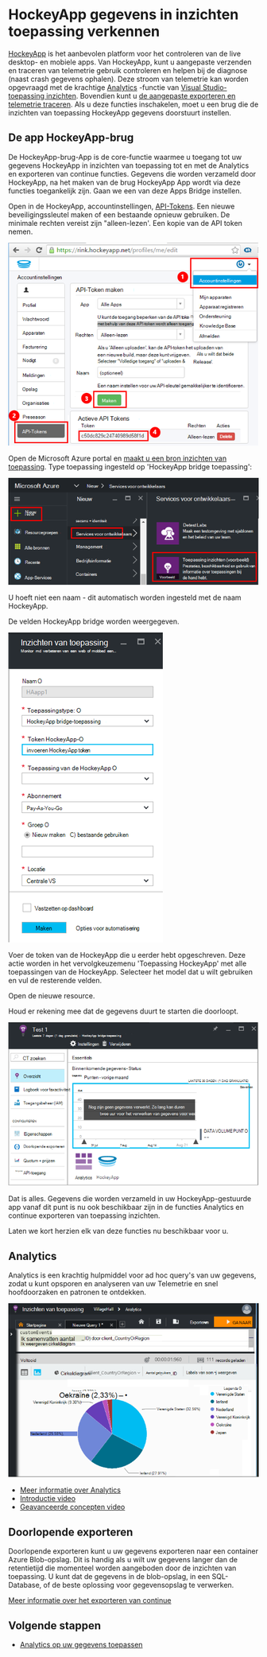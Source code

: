 <properties 
    pageTitle="Verkennen van HockeyApp gegevens in inzichten toepassing | Microsoft Azure" 
    description="Gebruik en de prestaties van uw app met toepassing inzichten in Azure analyseren." 
    services="application-insights" 
    documentationCenter="windows"
    authors="alancameronwills" 
    manager="douge"/>

<tags 
    ms.service="application-insights" 
    ms.workload="tbd" 
    ms.tgt_pltfrm="ibiza" 
    ms.devlang="na" 
    ms.topic="article" 
    ms.date="08/25/2016" 
    ms.author="awills"/>

#  <a name="exploring-hockeyapp-data-in-application-insights"></a>HockeyApp gegevens in inzichten toepassing verkennen

[HockeyApp](https://azure.microsoft.com/services/hockeyapp/) is het aanbevolen platform voor het controleren van de live desktop- en mobiele apps. Van HockeyApp, kunt u aangepaste verzenden en traceren van telemetrie gebruik controleren en helpen bij de diagnose (naast crash gegevens ophalen). Deze stroom van telemetrie kan worden opgevraagd met de krachtige [Analytics](app-insights-analytics.md) -functie van [Visual Studio-toepassing inzichten](app-insights-overview.md). Bovendien kunt u [de aangepaste exporteren en telemetrie traceren](app-insights-export-telemetry.md). Als u deze functies inschakelen, moet u een brug die de inzichten van toepassing HockeyApp gegevens doorstuurt instellen.


## <a name="the-hockeyapp-bridge-app"></a>De app HockeyApp-brug

De HockeyApp-brug-App is de core-functie waarmee u toegang tot uw gegevens HockeyApp in inzichten van toepassing tot en met de Analytics en exporteren van continue functies. Gegevens die worden verzameld door HockeyApp, na het maken van de brug HockeyApp App wordt via deze functies toegankelijk zijn. Gaan we een van deze Apps Bridge instellen.

Open in de HockeyApp, accountinstellingen, [API-Tokens](https://rink.hockeyapp.net/manage/auth_tokens). Een nieuwe beveiligingssleutel maken of een bestaande opnieuw gebruiken. De minimale rechten vereist zijn "alleen-lezen'. Een kopie van de API token nemen.

![Een API HockeyApp token ophalen](./media/app-insights-hockeyapp-bridge-app/01.png)

Open de Microsoft Azure portal en [maakt u een bron inzichten van toepassing](app-insights-create-new-resource.md). Type toepassing ingesteld op 'HockeyApp bridge toepassing':

![Nieuwe inzichten Application resource](./media/app-insights-hockeyapp-bridge-app/02.png)

U hoeft niet een naam - dit automatisch worden ingesteld met de naam HockeyApp.

De velden HockeyApp bridge worden weergegeven. 

![Brug velden invoeren](./media/app-insights-hockeyapp-bridge-app/03.png)

Voer de token van de HockeyApp die u eerder hebt opgeschreven. Deze actie worden in het vervolgkeuzemenu 'Toepassing HockeyApp' met alle toepassingen van de HockeyApp. Selecteer het model dat u wilt gebruiken en vul de resterende velden. 

Open de nieuwe resource. 

Houd er rekening mee dat de gegevens duurt te starten die doorloopt.

![Inzichten toepassingsbron wachten op gegevens](./media/app-insights-hockeyapp-bridge-app/04.png)

Dat is alles. Gegevens die worden verzameld in uw HockeyApp-gestuurde app vanaf dit punt is nu ook beschikbaar zijn in de functies Analytics en continue exporteren van toepassing inzichten.

Laten we kort herzien elk van deze functies nu beschikbaar voor u.

## <a name="analytics"></a>Analytics

Analytics is een krachtig hulpmiddel voor ad hoc query's van uw gegevens, zodat u kunt opsporen en analyseren van uw Telemetrie en snel hoofdoorzaken en patronen te ontdekken.


![Analytics](./media/app-insights-hockeyapp-bridge-app/05.png)


* [Meer informatie over Analytics](app-insights-analytics-tour.md)
* [Introductie video](https://channel9.msdn.com/events/Build/2016/T666)
* [Geavanceerde concepten video](https://channel9.msdn.com/Events/Build/2016/P591)


## <a name="continuous-export"></a>Doorlopende exporteren

Doorlopende exporteren kunt u uw gegevens exporteren naar een container Azure Blob-opslag. Dit is handig als u wilt uw gegevens langer dan de retentietijd die momenteel worden aangeboden door de inzichten van toepassing. U kunt dat de gegevens in de blob-opslag, in een SQL-Database, of de beste oplossing voor gegevensopslag te verwerken.

[Meer informatie over het exporteren van continue](app-insights-export-telemetry.md)


## <a name="next-steps"></a>Volgende stappen

* [Analytics op uw gegevens toepassen](app-insights-analytics-tour.md)



